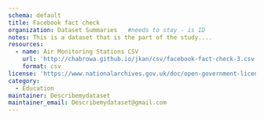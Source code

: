 ```yaml
---
schema: default
title: Facebook fact check
organization: Dataset Summaries   #needs to stay - is ID
notes: This is a dataset that is the part of the study....
resources:
  - name: Air Monitoring Stations CSV
    url: 'http://chabrowa.github.io/jkan/csv/facebook-fact-check-3.csv'
    format: csv
license: 'https://www.nationalarchives.gov.uk/doc/open-government-licence/version/3/'
category:
  - Education
maintainer: Describemydataset
maintainer_email: Describemydataset@gmail.com
---
```

